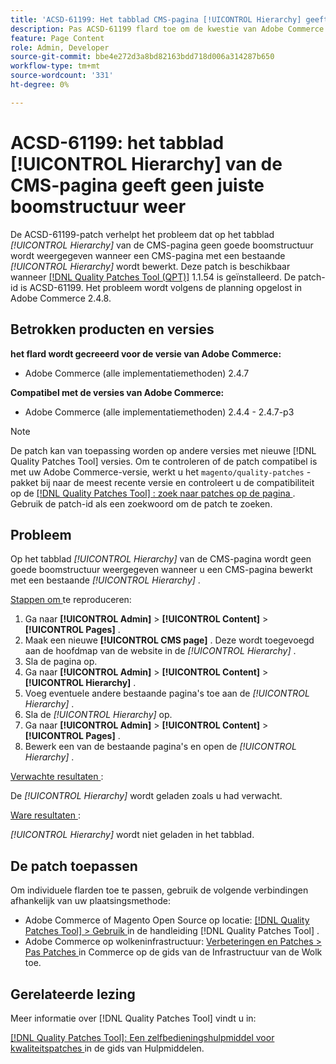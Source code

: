 ```yaml
---
title: 'ACSD-61199: Het tabblad CMS-pagina [!UICONTROL Hierarchy] geeft geen juiste boomstructuur weer.'
description: Pas ACSD-61199 flard toe om de kwestie van Adobe Commerce te bevestigen waar het lusje van de pagina van CMS * [!UICONTROL Hierarchy] * geen juiste boomstructuur toont wanneer het uitgeven van een pagina van CMS met bestaand * [!UICONTROL Hierarchy] *.
feature: Page Content
role: Admin, Developer
source-git-commit: bbe4e272d3a8bd82163bdd718d006a314287b650
workflow-type: tm+mt
source-wordcount: '331'
ht-degree: 0%

---
```


# ACSD-61199: het tabblad [!UICONTROL Hierarchy] van de CMS-pagina geeft geen juiste boomstructuur weer

De ACSD-61199-patch verhelpt het probleem dat op het tabblad *[!UICONTROL Hierarchy]* van de CMS-pagina geen goede boomstructuur wordt weergegeven wanneer een CMS-pagina met een bestaande *[!UICONTROL Hierarchy]* wordt bewerkt. Deze patch is beschikbaar wanneer [[!DNL Quality Patches Tool (QPT)]](/help/tools/quality-patches-tool/quality-patches-tool-to-self-serve-quality-patches.md) 1.1.54 is geïnstalleerd. De patch-id is ACSD-61199. Het probleem wordt volgens de planning opgelost in Adobe Commerce 2.4.8.

## Betrokken producten en versies

**het flard wordt gecreeerd voor de versie van Adobe Commerce:**

* Adobe Commerce (alle implementatiemethoden) 2.4.7

**Compatibel met de versies van Adobe Commerce:**

* Adobe Commerce (alle implementatiemethoden) 2.4.4 - 2.4.7-p3

>[!NOTE]
>
>De patch kan van toepassing worden op andere versies met nieuwe [!DNL Quality Patches Tool] versies. Om te controleren of de patch compatibel is met uw Adobe Commerce-versie, werkt u het `magento/quality-patches` -pakket bij naar de meest recente versie en controleert u de compatibiliteit op de [[!DNL Quality Patches Tool] : zoek naar patches op de pagina ](https://experienceleague.adobe.com/tools/commerce-quality-patches/index.html?lang=nl-NL) . Gebruik de patch-id als een zoekwoord om de patch te zoeken.

## Probleem

Op het tabblad *[!UICONTROL Hierarchy]* van de CMS-pagina wordt geen goede boomstructuur weergegeven wanneer u een CMS-pagina bewerkt met een bestaande *[!UICONTROL Hierarchy]* .

<u> Stappen om </u> te reproduceren:

1. Ga naar **[!UICONTROL Admin]** > **[!UICONTROL Content]** > **[!UICONTROL Pages]** .
1. Maak een nieuwe **[!UICONTROL CMS page]** . Deze wordt toegevoegd aan de hoofdmap van de website in de *[!UICONTROL Hierarchy]* .
1. Sla de pagina op.
1. Ga naar **[!UICONTROL Admin]** > **[!UICONTROL Content]** > **[!UICONTROL Hierarchy]** .
1. Voeg eventuele andere bestaande pagina&#39;s toe aan de *[!UICONTROL Hierarchy]* .
1. Sla de *[!UICONTROL Hierarchy]* op.
1. Ga naar **[!UICONTROL Admin]** > **[!UICONTROL Content]** > **[!UICONTROL Pages]** .
1. Bewerk een van de bestaande pagina&#39;s en open de *[!UICONTROL Hierarchy]* .

<u> Verwachte resultaten </u>:

De *[!UICONTROL Hierarchy]* wordt geladen zoals u had verwacht.

<u> Ware resultaten </u>:

*[!UICONTROL Hierarchy]* wordt niet geladen in het tabblad.

## De patch toepassen

Om individuele flarden toe te passen, gebruik de volgende verbindingen afhankelijk van uw plaatsingsmethode:

* Adobe Commerce of Magento Open Source op locatie: [[!DNL Quality Patches Tool]  > Gebruik ](/help/tools/quality-patches-tool/usage.md) in de handleiding [!DNL Quality Patches Tool] .
* Adobe Commerce op wolkeninfrastructuur: [ Verbeteringen en Patches > Pas Patches ](https://experienceleague.adobe.com/docs/commerce-cloud-service/user-guide/develop/upgrade/apply-patches.html?lang=nl-NL) in Commerce op de gids van de Infrastructuur van de Wolk toe.

## Gerelateerde lezing

Meer informatie over [!DNL Quality Patches Tool] vindt u in:

[[!DNL Quality Patches Tool]: Een zelfbedieningshulpmiddel voor kwaliteitspatches ](/help/tools/quality-patches-tool/quality-patches-tool-to-self-serve-quality-patches.md) in de gids van Hulpmiddelen.
